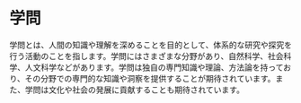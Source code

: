 # 学問

学問とは、人間の知識や理解を深めることを目的として、体系的な研究や探究を行う活動のことを指します。学問にはさまざまな分野があり、自然科学、社会科学、人文科学などがあります。学問は独自の専門知識や理論、方法論を持っており、その分野での専門的な知識や洞察を提供することが期待されています。また、学問は文化や社会の発展に貢献することも期待されています。
